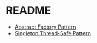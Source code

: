 # README

- [Abstract Factory Pattern](./AbstractFactory/documentation.md)
- [Singleton Thread-Safe Pattern](./Singleton/documentation.md)